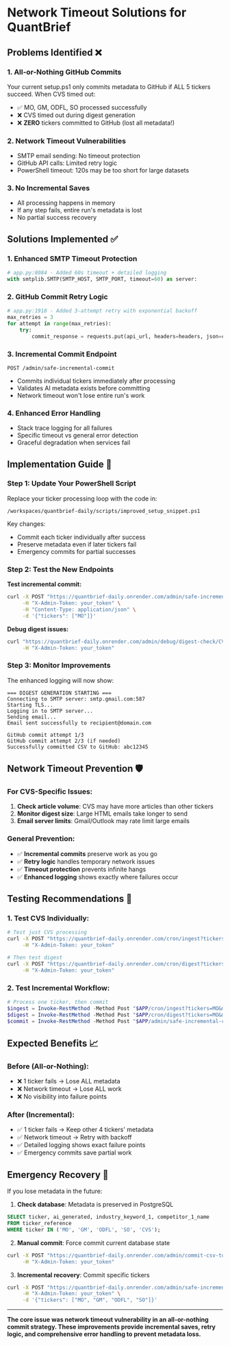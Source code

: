 # Network Timeout Solutions for QuantBrief

## Problems Identified ❌

### 1. **All-or-Nothing GitHub Commits**
Your current setup.ps1 only commits metadata to GitHub if ALL 5 tickers succeed. When CVS timed out:
- ✅ MO, GM, ODFL, SO processed successfully
- ❌ CVS timed out during digest generation
- ❌ **ZERO** tickers committed to GitHub (lost all metadata!)

### 2. **Network Timeout Vulnerabilities**
- SMTP email sending: No timeout protection
- GitHub API calls: Limited retry logic
- PowerShell timeout: 120s may be too short for large datasets

### 3. **No Incremental Saves**
- All processing happens in memory
- If any step fails, entire run's metadata is lost
- No partial success recovery

## Solutions Implemented ✅

### 1. **Enhanced SMTP Timeout Protection**
```python
# app.py:8084 - Added 60s timeout + detailed logging
with smtplib.SMTP(SMTP_HOST, SMTP_PORT, timeout=60) as server:
```

### 2. **GitHub Commit Retry Logic**
```python
# app.py:1918 - Added 3-attempt retry with exponential backoff
max_retries = 3
for attempt in range(max_retries):
    try:
        commit_response = requests.put(api_url, headers=headers, json=commit_data, timeout=120)
```

### 3. **Incremental Commit Endpoint**
```http
POST /admin/safe-incremental-commit
```
- Commits individual tickers immediately after processing
- Validates AI metadata exists before committing
- Network timeout won't lose entire run's work

### 4. **Enhanced Error Handling**
- Stack trace logging for all failures
- Specific timeout vs general error detection
- Graceful degradation when services fail

## Implementation Guide 🔧

### Step 1: Update Your PowerShell Script
Replace your ticker processing loop with the code in:
```
/workspaces/quantbrief-daily/scripts/improved_setup_snippet.ps1
```

Key changes:
- Commit each ticker individually after success
- Preserve metadata even if later tickers fail
- Emergency commits for partial successes

### Step 2: Test the New Endpoints

**Test incremental commit:**
```bash
curl -X POST "https://quantbrief-daily.onrender.com/admin/safe-incremental-commit" \
     -H "X-Admin-Token: your_token" \
     -H "Content-Type: application/json" \
     -d '{"tickers": ["MO"]}'
```

**Debug digest issues:**
```bash
curl "https://quantbrief-daily.onrender.com/admin/debug/digest-check/CVS" \
     -H "X-Admin-Token: your_token"
```

### Step 3: Monitor Improvements

The enhanced logging will now show:
```
=== DIGEST GENERATION STARTING ===
Connecting to SMTP server: smtp.gmail.com:587
Starting TLS...
Logging in to SMTP server...
Sending email...
Email sent successfully to recipient@domain.com
```

```
GitHub commit attempt 1/3
GitHub commit attempt 2/3 (if needed)
Successfully committed CSV to GitHub: abc12345
```

## Network Timeout Prevention 🛡️

### For CVS-Specific Issues:
1. **Check article volume**: CVS may have more articles than other tickers
2. **Monitor digest size**: Large HTML emails take longer to send
3. **Email server limits**: Gmail/Outlook may rate limit large emails

### General Prevention:
- ✅ **Incremental commits** preserve work as you go
- ✅ **Retry logic** handles temporary network issues
- ✅ **Timeout protection** prevents infinite hangs
- ✅ **Enhanced logging** shows exactly where failures occur

## Testing Recommendations 🧪

### 1. Test CVS Individually:
```bash
# Test just CVS processing
curl -X POST "https://quantbrief-daily.onrender.com/cron/ingest?tickers=CVS&minutes=4320" \
     -H "X-Admin-Token: your_token"

# Then test digest
curl -X POST "https://quantbrief-daily.onrender.com/cron/digest?tickers=CVS&minutes=4320" \
     -H "X-Admin-Token: your_token"
```

### 2. Test Incremental Workflow:
```powershell
# Process one ticker, then commit
$ingest = Invoke-RestMethod -Method Post "$APP/cron/ingest?tickers=MO&minutes=4320" -Headers $headers
$digest = Invoke-RestMethod -Method Post "$APP/cron/digest?tickers=MO&minutes=4320" -Headers $headers
$commit = Invoke-RestMethod -Method Post "$APP/admin/safe-incremental-commit" -Headers $headers -Body '{"tickers":["MO"]}'
```

## Expected Benefits 📈

### Before (All-or-Nothing):
- ❌ 1 ticker fails → Lose ALL metadata
- ❌ Network timeout → Lose ALL work
- ❌ No visibility into failure points

### After (Incremental):
- ✅ 1 ticker fails → Keep other 4 tickers' metadata
- ✅ Network timeout → Retry with backoff
- ✅ Detailed logging shows exact failure points
- ✅ Emergency commits save partial work

## Emergency Recovery 🚨

If you lose metadata in the future:

1. **Check database**: Metadata is preserved in PostgreSQL
```sql
SELECT ticker, ai_generated, industry_keyword_1, competitor_1_name
FROM ticker_reference
WHERE ticker IN ('MO', 'GM', 'ODFL', 'SO', 'CVS');
```

2. **Manual commit**: Force commit current database state
```bash
curl -X POST "https://quantbrief-daily.onrender.com/admin/commit-csv-to-github" \
     -H "X-Admin-Token: your_token"
```

3. **Incremental recovery**: Commit specific tickers
```bash
curl -X POST "https://quantbrief-daily.onrender.com/admin/safe-incremental-commit" \
     -H "X-Admin-Token: your_token" \
     -d '{"tickers": ["MO", "GM", "ODFL", "SO"]}'
```

---

**The core issue was network timeout vulnerability in an all-or-nothing commit strategy. These improvements provide incremental saves, retry logic, and comprehensive error handling to prevent metadata loss.**